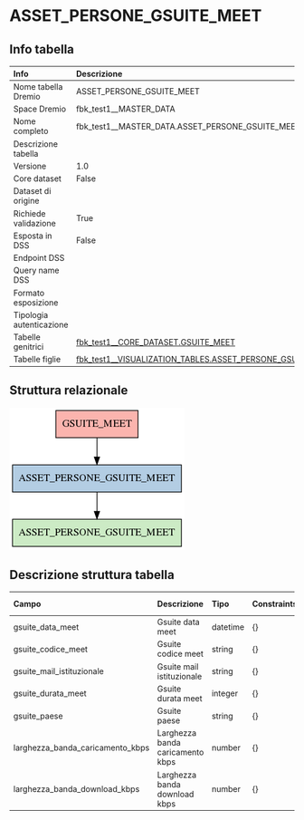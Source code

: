 # ASSET_PERSONE_GSUITE_MEET

## Info tabella

| Info                     | Descrizione                                                                                                                                       |
|:-------------------------|:--------------------------------------------------------------------------------------------------------------------------------------------------|
| Nome tabella Dremio      | ASSET_PERSONE_GSUITE_MEET                                                                                                                         |
| Space Dremio             | fbk_test1__MASTER_DATA                                                                                                                            |
| Nome completo            | fbk_test1__MASTER_DATA.ASSET_PERSONE_GSUITE_MEET                                                                                                  |
| Descrizione tabella      |                                                                                                                                                   |
| Versione                 | 1.0                                                                                                                                               |
| Core dataset             | False                                                                                                                                             |
| Dataset di origine       |                                                                                                                                                   |
| Richiede validazione     | True                                                                                                                                              |
| Esposta in DSS           | False                                                                                                                                             |
| Endpoint DSS             |                                                                                                                                                   |
| Query name DSS           |                                                                                                                                                   |
| Formato esposizione      |                                                                                                                                                   |
| Tipologia autenticazione |                                                                                                                                                   |
| Tabelle genitrici        | [fbk_test1__CORE_DATASET.GSUITE_MEET](/Documentation/fbk_test1__CORE_DATASET/GSUITE_MEET/markdown.md)                                             |
| Tabelle figlie           | [fbk_test1__VISUALIZATION_TABLES.ASSET_PERSONE_GSUITE_MEET](/Documentation/fbk_test1__VISUALIZATION_TABLES/ASSET_PERSONE_GSUITE_MEET/markdown.md) |

## Struttura relazionale

![ASSET_PERSONE_GSUITE_MEET](./graph_png.png)

## Descrizione struttura tabella

| Campo                            | Descrizione                      | Tipo     | Constraints   | Linked data   | errors   |
|:---------------------------------|:---------------------------------|:---------|:--------------|:--------------|:---------|
| gsuite_data_meet                 | Gsuite data meet                 | datetime | {}            |               | {}       |
| gsuite_codice_meet               | Gsuite codice meet               | string   | {}            |               | {}       |
| gsuite_mail_istituzionale        | Gsuite mail istituzionale        | string   | {}            |               | {}       |
| gsuite_durata_meet               | Gsuite durata meet               | integer  | {}            |               | {}       |
| gsuite_paese                     | Gsuite paese                     | string   | {}            |               | {}       |
| larghezza_banda_caricamento_kbps | Larghezza banda caricamento kbps | number   | {}            |               | {}       |
| larghezza_banda_download_kbps    | Larghezza banda download kbps    | number   | {}            |               | {}       |
